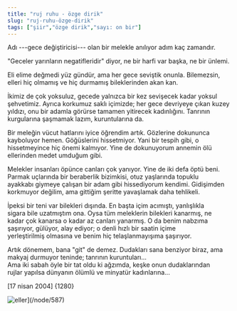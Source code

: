 ```yaml
---
title: "ruj ruhu - özge dirik"
slug: "ruj-ruhu-özge-dirik"
tags: ["şiir","özge dirik","sayı: on bir"]
---
```


Adı ---gece değiştiricisi--- olan bir melekle anılıyor adım
kaç zamandır.

"Geceler yarınların negatifleridir" diyor, ne bir harfi var başka, ne
bir ünlemi.

Eli elime değmedi yüz gündür, ama her gece seviştik onunla. Bilemezsin,\
elleri hiç olmamış ve hiç durmamış bileklerinden akan kan.

İkimiz de çok yoksuluz, gecede yalnızca bir kez sevişecek kadar yoksul\
şehvetimiz. Ayrıca korkumuz saklı içimizde; her gece devriyeye çıkan
kuzey\
yıldızı, onu bir adamla görürse tamamen yitirecek kadınlığını. Tanrının\
kurgularına şaşmamak lazım, kuruntularına da.

Bir meleğin vücut hatlarını iyice öğrendim artık. Gözlerine dokununca\
kayboluyor hemen. Göğüslerini hissetmiyor. Yani bir tespih gibi, o\
hissetmeyince hiç önemi kalmıyor. Yine de dokunuyorum annemin ölü\
ellerinden medet umduğum gibi.

Melekler insanları öpünce canları çok yanıyor. Yine de iki defa öptü
beni.\
Parmak uçlarında bir beraberlik bizimkisi, otuz yaşlarında topuklu\
ayakkabı giymeye çalışan bir adam gibi hissediyorum kendimi. Gidişimden\
korkmuyor değilim, ama gittiğim şeritte yavaşlamak daha tehlikeli.

İpeksi bir teni var bilekleri dışında. En başta içim acımıştı,
yanlışlıkla\
sigara bile uzatmıştım ona. Oysa tüm meleklerin bilekleri kanarmış, ne\
kadar çok kanarsa o kadar az canları yanarmış. O da benim nabzıma\
şaşırıyor, gülüyor, alay ediyor; o denli hızlı bir saatin içime\
yerleştirilmiş olmasına ve benim hiç telaşlanmayışıma şaşırıyor.

Artık dönemem, bana "git" de demez. Dudakları sana benziyor biraz, ama\
makyaj durmuyor teninde; tanrının kuruntuları...\
Ama iki sabah öyle bir tat oldu ki ağzımda, keşke onun dudaklarından\
rujlar yapılsa dünyanın ölümlü ve minyatür kadınlarına...

\[17 nisan 2004\] {1280}

![eller](/img/ky11_21.jpg)](/node/587)

